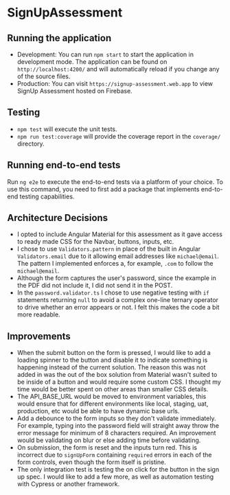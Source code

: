 # SignUpAssessment

## Running the application

- Development: You can run `npm start` to start the application in development mode. The application can be found on `http://localhost:4200/` and will automatically reload if you change any of the source files.
- Production: You can visit `https://signup-assessment.web.app` to view SignUp Assessment hosted on Firebase.

## Testing

- `npm test` will execute the unit tests.
- `npm run test:coverage` will provide the coverage report in the `coverage/` directory.

## Running end-to-end tests

Run `ng e2e` to execute the end-to-end tests via a platform of your choice. To use this command, you need to first add a package that implements end-to-end testing capabilities.

## Architecture Decisions

- I opted to include Angular Material for this assessment as it gave access to ready made CSS for the Navbar, buttons, inputs, etc.
- I chose to use `Validators.pattern` in place of the built in Angular `Validators.email` due to it allowing email addresses like `michael@email`. The pattern I implemented enforces a, for example, `.com` to follow the `michael@email`.
- Although the form captures the user's password, since the example in the PDF did not include it, I did not send it in the POST.
- In the `password.validator.ts` I chose to use negative testing with `if` statements returning `null` to avoid a complex one-line ternary operator to drive whether an error appears or not. I felt this makes the code a bit more readable.

## Improvements

- When the submit button on the form is pressed, I would like to add a loading spinner to the button and disable it to indicate something is happening instead of the current solution. The reason this was not added in was the out of the box solution from Material wasn't suited to be inside of a button and would require some custom CSS. I thought my time would be better spent on other areas than smaller CSS details.
- The API_BASE_URL would be moved to environment variables, this would ensure that for different environments like local, staging, uat, production, etc would be able to have dynamic base urls.
- Add a debounce to the form inputs so they don't validate immediately. For example, typing into the password field will straight away throw the error message for minimum of 8 characters required. An improvement would be validating on blur or else adding time before validating.
- On submission, the form is reset and the inputs turn red. This is incorrect due to `signUpForm` containing `required` errors in each of the form controls, even though the form itself is pristine.
- The only integration test is testing the on click for the button in the sign up spec. I would like to add a few more, as well as automation testing with Cypress or another framework.
